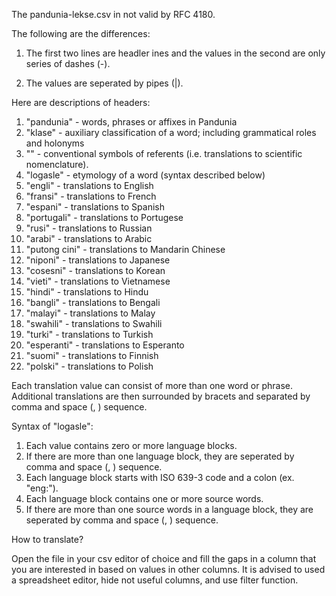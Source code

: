 The pandunia-lekse.csv in not valid by RFC 4180.

The following are the differences:

1. The first two lines are headler ines and the values in the second are only series of dashes (-).

2. The values are seperated by pipes (|).

Here are descriptions of headers:

1. "pandunia" - words, phrases or affixes in Pandunia
2. "klase" - auxiliary classification of a word; including grammatical roles and holonyms
3. "" - conventional symbols of referents (i.e. translations to scientific nomenclature).
4. "logasle" - etymology of a word (syntax described below)
5. "engli" - translations to English
6. "fransi" - translations to French
7. "espani" - translations to Spanish
8. "portugali" - translations to Portugese
9. "rusi" - translations to Russian
10. "arabi" - translations to Arabic
11. "putong cini" - translations to Mandarin Chinese
12. "niponi" - translations to Japanese
13. "cosesni" - translations to Korean
14. "vieti" - translations to Vietnamese
15. "hindi" - translations to Hindu
16. "bangli" - translations to Bengali
17. "malayi" - translations to Malay
18. "swahili" - translations to Swahili
19. "turki" - translations to Turkish
20. "esperanti" - translations to Esperanto
21. "suomi" - translations to Finnish
22. "polski" - translations to Polish

Each translation value can consist of more than one word or phrase. Additional translations are then surrounded by bracets and separated by comma and space (, ) sequence.

Syntax of "logasle":

1. Each value contains zero or more language blocks.
2. If there are more than one language block, they are seperated by comma and space (, ) sequence.
3. Each language block starts with ISO 639-3 code and a colon (ex. "eng:").
4. Each language block contains one or more source words.
5. If there are more than one source words in a language block, they are seperated by comma and space (, ) sequence.

How to translate?

Open the file in your csv editor of choice and fill the gaps in a column that you are interested in based on values in other columns. It is advised to used a spreadsheet editor, hide not useful columns, and use filter function.